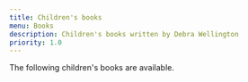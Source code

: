 ```yaml
---
title: Children's books
menu: Books
description: Children's books written by Debra Wellington
priority: 1.0
---
```


The following children's books are available.
